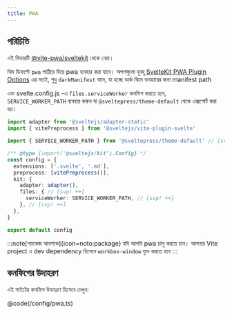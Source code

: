 ```yaml
---
title: PWA
---
```


## পরিচিতি

এই ফিচারটি [@vite-pwa/sveltekit](https://vite-pwa-org.netlify.app/frameworks/sveltekit.html#sveltekit-pwa-plugin) থেকে নেয়া।

থিম ডিফল্টে `pwa` পাঠিয়ে দিয়ে pwa ব্যবহার করা যাবে। অপশঙ্গুলো হুবহু [SvelteKit PWA Plugin Options](https://vite-pwa-org.netlify.app/frameworks/sveltekit.html#sveltekit-pwa-plugin-options) এর মতই, শুধু `darkManifest` বাদে, যা হচ্ছে ডার্ক থিমে ব্যবহারের জন্য manifest path

এবং svelte.config.js -এ `files.serviceWorker` কনফিগ করতে হবে, `SERVICE_WORKER_PATH` ব্যবহার করুন যা `@sveltepress/theme-default` থেকে এক্সপোর্ট করা হয়।

```ts title="svelte.config.js"
import adapter from '@sveltejs/adapter-static'
import { vitePreprocess } from '@sveltejs/vite-plugin-svelte'

import { SERVICE_WORKER_PATH } from '@sveltepress/theme-default' // [svp! ++]

/** @type {import('@sveltejs/kit').Config} */
const config = {
  extensions: ['.svelte', '.md'],
  preprocess: [vitePreprocess()],
  kit: {
    adapter: adapter(),
    files: { // [svp! ++]
      serviceWorker: SERVICE_WORKER_PATH, // [svp! ++]
    }, // [svp! ++]
  },
}

export default config
```

:::note[প্যাকেজ আবশ্যক]{icon=noto:package}
যদি আপনি pwa চালু করতে চান।
আপনার Vite project এ dev dependency হিসেবে `workbox-window` যুক্ত করতে হবে
:::

## কনফিগের উদাহরণ

এই সাইটের কনফিগ উদাহরণ হিসেবে দেখুন:

@code(/config/pwa.ts)
